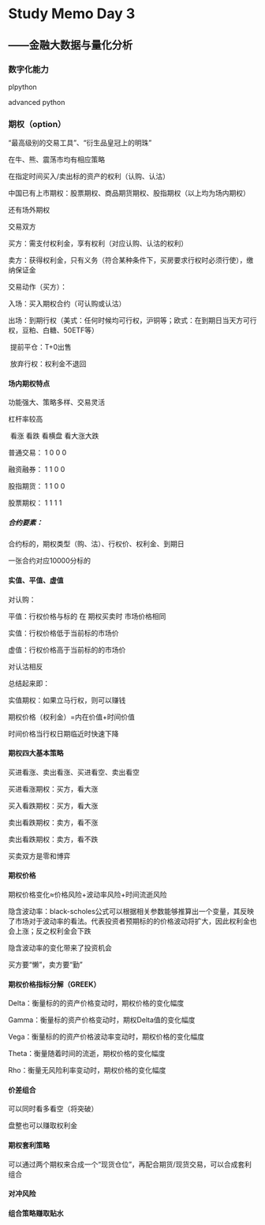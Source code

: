 # Study Memo Day 3

## ——金融大数据与量化分析

### 数字化能力

plpython

advanced python

### 期权（option）

“最高级别的交易工具”、“衍生品皇冠上的明珠”

在牛、熊、震荡市均有相应策略

在指定时间买入/卖出标的资产的权利（认购、认沽）

中国已有上市期权：股票期权、商品期货期权、股指期权（以上均为场内期权）

还有场外期权



交易双方

买方：需支付权利金，享有权利（对应认购、认沽的权利）

卖方：获得权利金，只有义务（符合某种条件下，买房要求行权时必须行使），缴纳保证金



交易动作（买方）：

入场：买入期权合约（可认购或认沽）

出场：到期行权（美式：任何时候均可行权，沪铜等；欧式：在到期日当天方可行权，豆粕、白糖、50ETF等）

​            提前平仓：T+0出售

​            放弃行权：权利金不退回



#### 场内期权特点

功能强大、策略多样、交易灵活

杠杆率较高



​                       看涨             看跌            看横盘             看大涨大跌

普通交易：      1                    0                  0                           0

融资融券：      1                    1                  0                           0

股指期货：      1                    1                  0                           0

股票期权：      1                    1                  1                           1



##### 合约要素：

合约标的，期权类型（购、沽）、行权价、权利金、到期日

一张合约对应10000分标的



#### 实值、平值、虚值

对认购：

平值：行权价格与标的   在 期权买卖时   市场价格相同

实值：行权价格低于当前标的市场价

虚值：行权价格高于当前标的的市场价

对认沽相反



总结起来即：

实值期权：如果立马行权，则可以赚钱



期权价格（权利金）=内在价值+时间价值



时间价格当行权日期临近时快速下降



#### 期权四大基本策略

买进看涨、卖出看涨、买进看空、卖出看空



买进看涨期权：买方，看大涨

买入看跌期权：买方，看大涨

卖出看跌期权：卖方，看不涨

卖出看跌期权：卖方，看不跌



买卖双方是零和博弈



#### 期权价格

期权价格变化≈价格风险+波动率风险+时间流逝风险

隐含波动率：black-scholes公式可以根据相关参数能够推算出一个变量，其反映了市场对于波动率的看法。代表投资者预期标的的价格波动将扩大，因此权利金也会上涨；反之权利金会下跌

隐含波动率的变化带来了投资机会



买方要“懒”，卖方要“勤”



#### 期权价格指标分解（GREEK）

Delta：衡量标的的资产价格变动时，期权价格的变化幅度

Gamma：衡量标的资产价格变动时，期权Delta值的变化幅度

Vega：衡量标的的资产价格波动率变动时，期权价格的变化幅度

Theta：衡量随着时间的流逝，期权价格的变化幅度

Rho：衡量无风险利率变动时，期权价格的变化幅度



#### 价差组合

可以同时看多看空（将突破）

盘整也可以赚取权利金

#### 期权套利策略

可以通过两个期权来合成一个“现货仓位”，再配合期货/现货交易，可以合成套利组合

#### 对冲风险

#### 组合策略赚取贴水

